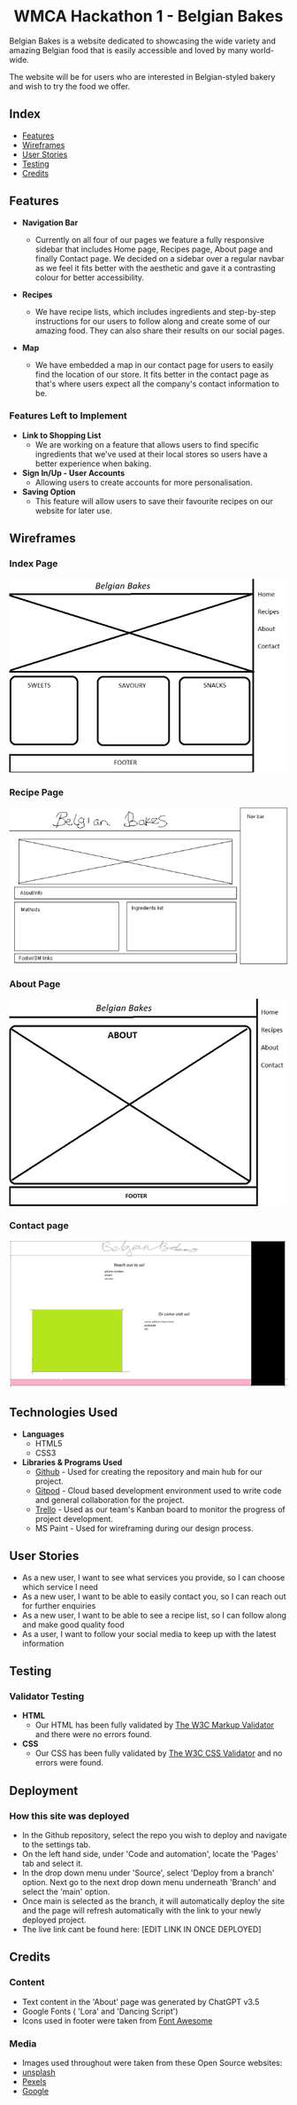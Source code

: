 <h1 align="center">WMCA Hackathon 1 - Belgian Bakes</h1>

Belgian Bakes is a website dedicated to showcasing the wide variety and amazing Belgian food that is easily accessible and loved by many world-wide.

The website will be for users who are interested in Belgian-styled bakery and wish to try the food we offer.

## Index 
* [Features](#features)
* [Wireframes](#wireframes)
* [User Stories](#user-stories)
* [Testing](#testing)
* [Credits](#credits)

## Features
- __Navigation Bar__
    - Currently on all four of our pages we feature a fully responsive sidebar that includes Home page, Recipes page, About page and finally Contact page. We decided on a sidebar over a regular navbar as we feel it fits better with the aesthetic and gave it a contrasting colour for better accessibility.

- __Recipes__
    - We have recipe lists, which includes ingredients and step-by-step instructions for our users to follow along and create some of our amazing food. They can also share their results on our social pages.

- __Map__
    - We have embedded a map in our contact page for users to easily find the location of our store. It fits better in the contact page as that's where users expect all the company's contact information to be.

### Features Left to Implement
- __Link to Shopping List__
    - We are working on a feature that allows users to find specific ingredients that we've used at their local stores so users have a better experience when baking.
- __Sign In/Up - User Accounts__
    - Allowing users to create accounts for more personalisation.
- __Saving Option__
    - This feature will allow users to save their favourite recipes on our website for later use.

## Wireframes

### Index Page
![index](/assets/images/Belgian%20bakes%20home.png)
### Recipe Page
![recipe](/assets/images/belgian%20bakes%20recipe.png)
### About Page
![about](/assets/images/belgian%20bakes%20about.jpg)
### Contact page
![contact](/assets/images/belgian%20bakes%20contact.png)

## Technologies Used
- __Languages__
    - HTML5
    - CSS3
- __Libraries & Programs Used__
    - [Github](https://github.com/) - Used for creating the repository and main hub for our project.
    - [Gitpod](https://www.gitpod.io/) - Cloud based development environment used to write code and general collaboration for the project.
    - [Trello](https://trello.com/) - Used as our team's Kanban board to monitor the progress of project development.
    - MS Paint - Used for wireframing during our design process.

## User Stories
- As a new user, I want to see what services you provide, so I can choose which service I need
- As a new user, I want to be able to easily contact you, so I can reach out for further enquiries
- As a new user, I want to be able to see a recipe list, so I can follow along and make good quality food
- As a user, I want to follow your social media to keep up with the latest information

## Testing 

### Validator Testing
- __HTML__
    - Our HTML has been fully validated by [The W3C Markup Validator](https://validator.w3.org/#validate_by_input) and there were no errors found.
- __CSS__
    - Our CSS has been fully validated by [The W3C CSS Validator](https://jigsaw.w3.org/css-validator/) and no errors were found.

## Deployment
### How this site was deployed
- In the Github repository, select the repo you wish to deploy and navigate to the settings tab.
- On the left hand side, under 'Code and automation', locate the 'Pages' tab and select it.
- In the drop down menu under 'Source', select 'Deploy from a branch' option. Next go to the next drop down menu underneath 'Branch' and select the 'main' option.
- Once main is selected as the branch, it will automatically deploy the site and the page will refresh automatically with the link to your newly deployed project.
- The live link cant be found here: [EDIT LINK IN ONCE DEPLOYED]

## Credits

### Content
- Text content in the 'About' page was generated by ChatGPT v3.5
- Google Fonts ( 'Lora' and 'Dancing Script')
- Icons used in footer were taken from [Font Awesome](https://fontawesome.com/)

### Media 
- Images used throughout were taken from  these Open Source websites:
- [unsplash](https://unsplash.com/) 
- [Pexels](https://www.pexels.com/) 
- [Google](https://www.google.co.uk/)